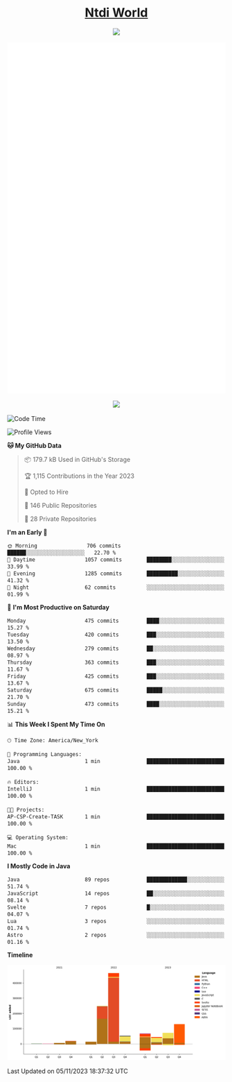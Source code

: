 <h1 align="center"><a href="https://www.ntdi.world">Ntdi World</a></h1>
<p align="center">
  <a href="https://github.com/n-tdi"><img src="https://readme-typing-svg.herokuapp.com?lines=FullStack+Developer;Web+Developer;Open-Source+Enthusiast;Java+Developer;Spigot-API%20Developer;&center=true&width=500&height=50"></a>
</p>

<div align="center">
  <img src="/github-metrics.svg"></img>
  
  <img src="https://komarev.com/ghpvc/?username=n-tdi&color=green"></img>
</div>

<!-- May use later.. idk -->
<!-- <a href="http://www.github.com/n-tdi"><img src="https://github-readme-stats.vercel.app/api?username=n-tdi&show_icons=true&hide=&count_private=true&title_color=0891b2&text_color=ffffff&icon_color=0891b2&bg_color=1c1917&hide_border=true&show_icons=true" alt="n-tdi's GitHub stats" /></a> -->

<!--START_SECTION:waka-->
![Code Time](http://img.shields.io/badge/Code%20Time-298%20hrs%2039%20mins-blue)

![Profile Views](http://img.shields.io/badge/Profile%20Views-9-blue)

**🐱 My GitHub Data** 

> 📦 179.7 kB Used in GitHub's Storage 
 > 
> 🏆 1,115 Contributions in the Year 2023
 > 
> 💼 Opted to Hire
 > 
> 📜 146 Public Repositories 
 > 
> 🔑 28 Private Repositories 
 > 
**I'm an Early 🐤** 

```text
🌞 Morning                706 commits         ██████░░░░░░░░░░░░░░░░░░░   22.70 % 
🌆 Daytime                1057 commits        ████████░░░░░░░░░░░░░░░░░   33.99 % 
🌃 Evening                1285 commits        ██████████░░░░░░░░░░░░░░░   41.32 % 
🌙 Night                  62 commits          ░░░░░░░░░░░░░░░░░░░░░░░░░   01.99 % 
```
📅 **I'm Most Productive on Saturday** 

```text
Monday                   475 commits         ████░░░░░░░░░░░░░░░░░░░░░   15.27 % 
Tuesday                  420 commits         ███░░░░░░░░░░░░░░░░░░░░░░   13.50 % 
Wednesday                279 commits         ██░░░░░░░░░░░░░░░░░░░░░░░   08.97 % 
Thursday                 363 commits         ███░░░░░░░░░░░░░░░░░░░░░░   11.67 % 
Friday                   425 commits         ███░░░░░░░░░░░░░░░░░░░░░░   13.67 % 
Saturday                 675 commits         █████░░░░░░░░░░░░░░░░░░░░   21.70 % 
Sunday                   473 commits         ████░░░░░░░░░░░░░░░░░░░░░   15.21 % 
```


📊 **This Week I Spent My Time On** 

```text
🕑︎ Time Zone: America/New_York

💬 Programming Languages: 
Java                     1 min               █████████████████████████   100.00 % 

🔥 Editors: 
IntelliJ                 1 min               █████████████████████████   100.00 % 

🐱‍💻 Projects: 
AP-CSP-Create-TASK       1 min               █████████████████████████   100.00 % 

💻 Operating System: 
Mac                      1 min               █████████████████████████   100.00 % 
```

**I Mostly Code in Java** 

```text
Java                     89 repos            █████████████░░░░░░░░░░░░   51.74 % 
JavaScript               14 repos            ██░░░░░░░░░░░░░░░░░░░░░░░   08.14 % 
Svelte                   7 repos             █░░░░░░░░░░░░░░░░░░░░░░░░   04.07 % 
Lua                      3 repos             ░░░░░░░░░░░░░░░░░░░░░░░░░   01.74 % 
Astro                    2 repos             ░░░░░░░░░░░░░░░░░░░░░░░░░   01.16 % 
```



**Timeline**

![Lines of Code chart](https://raw.githubusercontent.com/n-tdi/n-tdi/main/assets/bar_graph.png)


 Last Updated on 05/11/2023 18:37:32 UTC
<!--END_SECTION:waka-->
